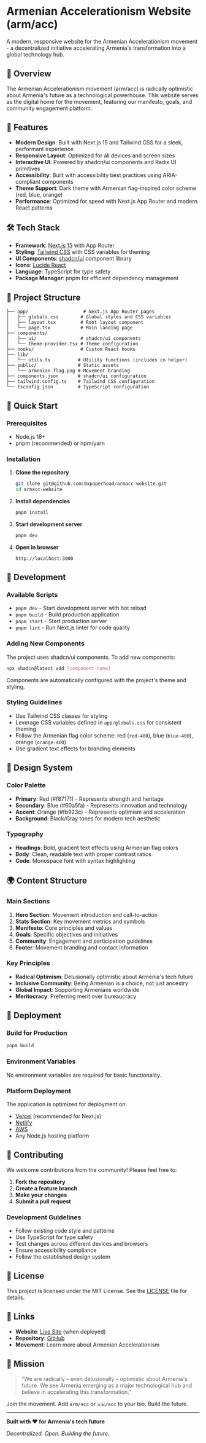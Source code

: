 # Armenian Accelerationism Website (arm/acc)

A modern, responsive website for the Armenian Accelerationism movement - a decentralized initiative accelerating Armenia's transformation into a global technology hub.

## 🌟 Overview

The Armenian Accelerationism movement (arm/acc) is radically optimistic about Armenia's future as a technological powerhouse. This website serves as the digital home for the movement, featuring our manifesto, goals, and community engagement platform.

## 🚀 Features

- **Modern Design**: Built with Next.js 15 and Tailwind CSS for a sleek, performant experience
- **Responsive Layout**: Optimized for all devices and screen sizes
- **Interactive UI**: Powered by shadcn/ui components and Radix UI primitives
- **Accessibility**: Built with accessibility best practices using ARIA-compliant components
- **Theme Support**: Dark theme with Armenian flag-inspired color scheme (red, blue, orange)
- **Performance**: Optimized for speed with Next.js App Router and modern React patterns

## 🛠️ Tech Stack

- **Framework**: [Next.js 15](https://nextjs.org/) with App Router
- **Styling**: [Tailwind CSS](https://tailwindcss.com/) with CSS variables for theming
- **UI Components**: [shadcn/ui](https://ui.shadcn.com/) component library
- **Icons**: [Lucide React](https://lucide.dev/)
- **Language**: TypeScript for type safety
- **Package Manager**: pnpm for efficient dependency management

## 📁 Project Structure

```
├── app/                    # Next.js App Router pages
│   ├── globals.css        # Global styles and CSS variables
│   ├── layout.tsx         # Root layout component
│   └── page.tsx           # Main landing page
├── components/
│   ├── ui/                # shadcn/ui components
│   └── theme-provider.tsx # Theme configuration
├── hooks/                 # Custom React hooks
├── lib/
│   └── utils.ts          # Utility functions (includes cn helper)
├── public/               # Static assets
│   └── armenian-flag.png # Movement branding
├── components.json       # shadcn/ui configuration
├── tailwind.config.ts    # Tailwind CSS configuration
└── tsconfig.json         # TypeScript configuration
```

## 🏁 Quick Start

### Prerequisites

- Node.js 18+ 
- pnpm (recommended) or npm/yarn

### Installation

1. **Clone the repository**
   ```bash
   git clone git@github.com:0xpaperhead/armacc-website.git
   cd armacc-website
   ```

2. **Install dependencies**
   ```bash
   pnpm install
   ```

3. **Start development server**
   ```bash
   pnpm dev
   ```

4. **Open in browser**
   ```
   http://localhost:3000
   ```

## 🔧 Development

### Available Scripts

- `pnpm dev` - Start development server with hot reload
- `pnpm build` - Build production application
- `pnpm start` - Start production server
- `pnpm lint` - Run Next.js linter for code quality

### Adding New Components

The project uses shadcn/ui components. To add new components:

```bash
npx shadcn@latest add [component-name]
```

Components are automatically configured with the project's theme and styling.

### Styling Guidelines

- Use Tailwind CSS classes for styling
- Leverage CSS variables defined in `app/globals.css` for consistent theming
- Follow the Armenian flag color scheme: red (`red-400`), blue (`blue-400`), orange (`orange-400`)
- Use gradient text effects for branding elements

## 🎨 Design System

### Color Palette

- **Primary**: Red (#f87171) - Represents strength and heritage
- **Secondary**: Blue (#60a5fa) - Represents innovation and technology  
- **Accent**: Orange (#fb923c) - Represents optimism and acceleration
- **Background**: Black/Gray tones for modern tech aesthetic

### Typography

- **Headings**: Bold, gradient text effects using Armenian flag colors
- **Body**: Clean, readable text with proper contrast ratios
- **Code**: Monospace font with syntax highlighting

## 🌍 Content Structure

### Main Sections

1. **Hero Section**: Movement introduction and call-to-action
2. **Stats Section**: Key movement metrics and symbols
3. **Manifesto**: Core principles and values
4. **Goals**: Specific objectives and initiatives
5. **Community**: Engagement and participation guidelines
6. **Footer**: Movement branding and contact information

### Key Principles

- **Radical Optimism**: Delusionally optimistic about Armenia's tech future
- **Inclusive Community**: Being Armenian is a choice, not just ancestry
- **Global Impact**: Supporting Armenians worldwide
- **Meritocracy**: Preferring merit over bureaucracy

## 🚀 Deployment

### Build for Production

```bash
pnpm build
```

### Environment Variables

No environment variables are required for basic functionality.

### Platform Deployment

The application is optimized for deployment on:
- [Vercel](https://vercel.com) (recommended for Next.js)
- [Netlify](https://netlify.com)
- [AWS](https://aws.amazon.com)
- Any Node.js hosting platform

## 🤝 Contributing

We welcome contributions from the community! Please feel free to:

1. **Fork the repository**
2. **Create a feature branch**
3. **Make your changes**
4. **Submit a pull request**

### Development Guidelines

- Follow existing code style and patterns
- Use TypeScript for type safety
- Test changes across different devices and browsers
- Ensure accessibility compliance
- Follow the established design system

## 📝 License

This project is licensed under the MIT License. See the [LICENSE](LICENSE) file for details.

## 🔗 Links

- **Website**: [Live Site](https://armacc-website.vercel.app) (when deployed)
- **Repository**: [GitHub](https://github.com/0xpaperhead/armacc-website)
- **Movement**: Learn more about Armenian Accelerationism

## 🎯 Mission

> "We are radically – even delusionally – optimistic about Armenia's future. We see Armenia emerging as a major technological hub and believe in accelerating this transformation."

Join the movement. Add `arm/acc` or `🇦🇲/acc` to your bio. Build the future.

---

**Built with ❤️ for Armenia's tech future**

*Decentralized. Open. Building the future.*